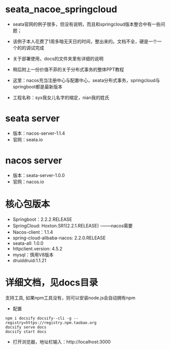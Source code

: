 # seata_nacoe_springcloud

- seata官网的例子很多，但没有说明，而且和springcloud版本整合中有一些问题；

- 该例子本人花费了1周多暗无天日的时间，整出来的。文档不全，硬是一个一个的的调试完成

- 关于部署使用，docs的文件夹里有详细的说明

- 稍后附上一份价值不菲的关于分布式事务的整体PPT教程

- 这里：nacos充当注册中心与配置中心，seata分布式事务，springcloud与springboot都是最新版本

- 工程名称：syx我女儿名字的缩定，nian我的姓氏

# seata server
- 版本：nacos-server-1.1.4
- 官网：seata.io

# nacos server
- 版本：seata-server-1.0.0
- 官网：nacos.io

# 核心包版本
- Springboot：2.2.2.RELEASE
- SpringCloud: Hoxton.SR1(2.2.1.RELEASE) -——nacos需要
- Nacos-client：1.1.4
- spring-cloud-alibaba-nacos: 2.2.0.RELEASE
- seata-all: 1.0.0
- httpclient.version: 4.5.2
- mysql：慎用V8版本
- druiddruid:1.1.21

# 详细文档，见docs目录
支持工具, 如果npm工具没有，则可以安装node.js会自动拥有npm
- 配置
```
npm i docsify docsify--cli -g --registry=https://registry.npm.taobao.org
docsify serve docs
docsify start docs
```
- 打开浏览器，地址栏输入：http://localhost:3000
